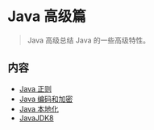 # Java 高级篇

> Java 高级总结 Java 的一些高级特性。

## 内容

- [Java 正则](java-regex.md)
- [Java 编码和加密](java-crypto.md)
- [Java 本地化](java-locale.md)
- [JavaJDK8](jdk8.md)
